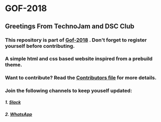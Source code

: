 # GOF-2018

## Greetings From TechnoJam and DSC Club


### This repository is part of [Gof-2018](http://gof.technojam.tech) . Don't forget to register yourself before contributing.

### A simple html and css based website inspired from a prebuild theme.

### Want to contribute? Read the [Contributors file](/contributors.md) for more details.   
### Join the following channels to keep youself updated:
	
##### 1. [Slack](https://join.slack.com/t/gudevs/shared_invite/enQtNDI4ODY5ODM4NzI3LTg3ZTNkYzhiODIyYmU5Y2VmMGRjMDBjZTQxOTI4NGE2NTZlMzQwZjhmOWFmMmIyMGEwNDNjOTE5YTQ4MDk4MjI)
##### 2. [WhatsApp](https://chat.whatsapp.com/8KQi05Jte7I3rXoTDXCysT)

